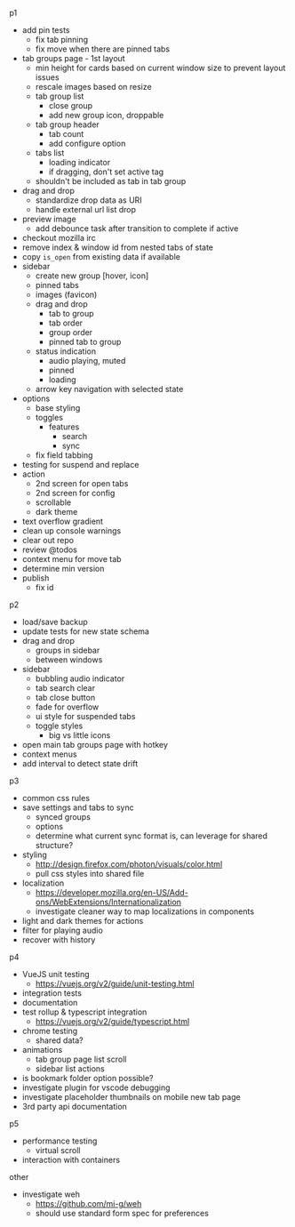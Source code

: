 p1
- add pin tests
  - fix tab pinning
  - fix move when there are pinned tabs
- tab groups page - 1st layout
  - min height for cards based on current window size to prevent layout issues
  - rescale images based on resize
  - tab group list
    - close group
    - add new group icon, droppable
  - tab group header
    - tab count
    - add configure option
  - tabs list
    - loading indicator
    - if dragging, don't set active tag
  - shouldn't be included as tab in tab group
- drag and drop
  - standardize drop data as URI
  - handle external url list drop
- preview image
  - add debounce task after transition to complete if active
- checkout mozilla irc
- remove index & window id from nested tabs of state
- copy `is_open` from existing data if available
- sidebar
  - create new group [hover, icon]
  - pinned tabs
  - images (favicon)
  - drag and drop
    - tab to group
    - tab order
    - group order
    - pinned tab to group
  - status indication
    - audio playing, muted
    - pinned
    - loading
  - arrow key navigation with selected state
- options
  - base styling
  - toggles
    - features
      - search
      - sync
  - fix field tabbing
- testing for suspend and replace
- action
  - 2nd screen for open tabs
  - 2nd screen for config
  - scrollable
  - dark theme
- text overflow gradient
- clean up console warnings
- clear out repo
- review @todos
- context menu for move tab
- determine min version
- publish
  - fix id

p2
- load/save backup
- update tests for new state schema
- drag and drop
  - groups in sidebar
  - between windows
- sidebar
  - bubbling audio indicator
  - tab search clear
  - tab close button
  - fade for overflow
  - ui style for suspended tabs
  - toggle styles
    - big vs little icons
- open main tab groups page with hotkey
- context menus
- add interval to detect state drift

p3
- common css rules
- save settings and tabs to sync
  - synced groups
  - options
  - determine what current sync format is, can leverage for shared structure?
- styling
  - http://design.firefox.com/photon/visuals/color.html
  - pull css styles into shared file
- localization
  - https://developer.mozilla.org/en-US/Add-ons/WebExtensions/Internationalization
  - investigate cleaner way to map localizations in components
- light and dark themes for actions
- filter for playing audio
- recover with history

p4
- VueJS unit testing
  - https://vuejs.org/v2/guide/unit-testing.html
- integration tests
- documentation
- test rollup & typescript integration
  - https://vuejs.org/v2/guide/typescript.html
- chrome testing
  - shared data?
- animations
  - tab group page list scroll
  - sidebar list actions
- is bookmark folder option possible?
- investigate plugin for vscode debugging
- investigate placeholder thumbnails on mobile new tab page
- 3rd party api documentation

p5
- performance testing
  - virtual scroll
- interaction with containers

other
- investigate weh
  - https://github.com/mi-g/weh
  - should use standard form spec for preferences
